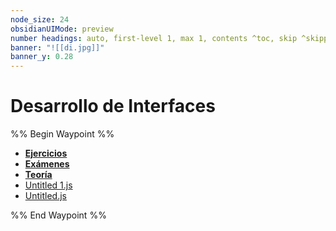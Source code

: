 ```yaml
---
node_size: 24
obsidianUIMode: preview
number headings: auto, first-level 1, max 1, contents ^toc, skip ^skipped, start-at 1, _.1.1.
banner: "![[di.jpg]]"
banner_y: 0.28
---
```

# Desarrollo de Interfaces
%% Begin Waypoint %%
- **[Ejercicios](./Ejercicios/Ejercicios.md)**
- **[Exámenes](./Ex%C3%A1menes/Ex%C3%A1menes.md)**
- **[Teoría](./Teor%C3%ADa/Teor%C3%ADa.md)**
- [Untitled 1.js](./Untitled%201.js)
- [Untitled.js](./Untitled.js)

%% End Waypoint %%